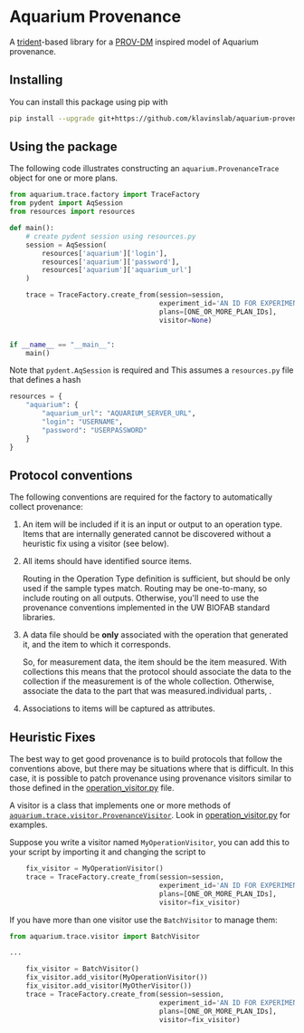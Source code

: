# Aquarium Provenance

A [trident](http://klavinslab.org/trident)-based library for a
[PROV-DM](https://www.w3.org/TR/2013/REC-prov-dm-20130430/) inspired model of
Aquarium provenance.

## Installing

You can install this package using pip with

```bash
pip install --upgrade git+https://github.com/klavinslab/aquarium-provenance.git
```

## Using the package

The following code illustrates constructing an `aquarium.ProvenanceTrace` object for one or more plans.

```python
from aquarium.trace.factory import TraceFactory
from pydent import AqSession
from resources import resources

def main():
    # create pydent session using resources.py
    session = AqSession(
        resources['aquarium']['login'],
        resources['aquarium']['password'],
        resources['aquarium']['aquarium_url']
    )

    trace = TraceFactory.create_from(session=session,
                                     experiment_id='AN ID FOR EXPERIMENT',
                                     plans=[ONE_OR_MORE_PLAN_IDs],
                                     visitor=None)


if __name__ == "__main__":
    main()
```

Note that `pydent.AqSession` is required and
This assumes a `resources.py` file that defines a hash 

```python
resources = {
    "aquarium": {
        "aquarium_url": "AQUARIUM_SERVER_URL",
        "login": "USERNAME",
        "password": "USERPASSWORD"
    }
}
```

## Protocol conventions

The following conventions are required for the factory to automatically collect provenance:

1. An item will be included if it is an input or output to an operation type.
   Items that are internally generated cannot be discovered without a heuristic
   fix using a visitor (see below).

2. All items should have identified source items.

   Routing in the Operation Type definition is sufficient, but should be only
   used if the sample types match.
   Routing may be one-to-many, so include routing on all outputs.
   Otherwise, you'll need to use the provenance conventions implemented in the 
   UW BIOFAB standard libraries.

3. A data file should be **only** associated with the operation that generated
   it, and the item to which it corresponds.

   So, for measurement data, the item should be the item measured.
   With collections this means that the protocol should associate the data to the collection if the measurement is of the whole collection.
   Otherwise, associate the data to the part that was measured.individual parts, .

4. Associations to items will be captured as attributes.

## Heuristic Fixes

The best way to get good provenance is to build protocols that follow the conventions above, but there may be situations where that is difficult.
In this case, it is possible to patch provenance using provenance visitors similar to those defined in the [operation_visitor.py](https://github.com/klavinslab/aquarium-provenance/blob/master/src/aquarium/trace/operation_visitor.py) file.

A visitor is a class that implements one or more methods of [`aquarium.trace.visitor.ProvenanceVisitor`](https://github.com/klavinslab/aquarium-provenance/blob/f9fb07480b1cc6f58388b9e077d3ce66e9fbcf59/src/aquarium/trace/visitor.py#L15).
Look in [operation_visitor.py](https://github.com/klavinslab/aquarium-provenance/blob/master/src/aquarium/trace/operation_visitor.py) for examples.

Suppose you write a visitor named `MyOperationVisitor`, you can add this to your script by importing it and changing the script to

```python
    fix_visitor = MyOperationVisitor()
    trace = TraceFactory.create_from(session=session,
                                     experiment_id='AN ID FOR EXPERIMENT',
                                     plans=[ONE_OR_MORE_PLAN_IDs],
                                     visitor=fix_visitor)
```

If you have more than one visitor use the `BatchVisitor` to manage them:

```python
from aquarium.trace.visitor import BatchVisitor

...

    fix_visitor = BatchVisitor()
    fix_visitor.add_visitor(MyOperationVisitor())
    fix_visitor.add_visitor(MyOtherVisitor())
    trace = TraceFactory.create_from(session=session,
                                     experiment_id='AN ID FOR EXPERIMENT',
                                     plans=[ONE_OR_MORE_PLAN_IDs],
                                     visitor=fix_visitor)
```

